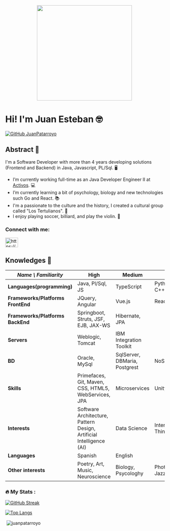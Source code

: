 <div id="header" align="center">
  <img src="https://c.tenor.com/a-TsAtfszc8AAAAC/homer-any.gif" width="300"/>
  
  <img src="https://komarev.com/ghpvc/?username=your-github-JuanPatarroyo&style=flat-square&color=blue" alt=""/>
</div>

# Hi! I'm Juan Esteban 🤓
[![GitHub JuanPatarroyo](https://img.shields.io/github/followers/JuanPatarroyo?label=follow&style=social)](https://github.com/login?return_to=https%3A%2F%2Fgithub.com%2FJuanPatarroyo)

## Abstract 😬
I'm a Software Developer with more than 4 years developing solutions (Frontend and Backend) in Java, Javascript, PL/Sql. 🖥
- I’m currently working full-time as an Java Developer Engineer II at [Activos](https://activos.com.co). 💻
- I’m currently learning a bit of psychology, biology and new technologies such Go and React. 📚
- I'm a passionate to the culture and the history, I created a cultural group called "Los Tertulianos". 🎨
- I enjoy playing soccer, billiard, and play the violin. 🎻

<h3 align="left">Connect with me:</h3>
<p align="left">
	<a href="https://linkedin.com/in/https://www.linkedin.com/in/juan-esteban-patarroyo-61a566186" target="blank"><img align="center" src="https://raw.githubusercontent.com/rahuldkjain/github-profile-readme-generator/master/src/images/icons/Social/linked-in-alt.svg" alt="https://www.linkedin.com/in/juan-esteban-patarroyo-61a566186" height="30" width="40" /></a>
</p>

## Knowledges 🧠
| *Name \ Familiarity* | High | Medium | Low |
| --------------- | --------------- | --------------- | ------------- |
| **Languages(programming)** | Java, Pl/Sql, JS | TypeScript | Python, Go, C++ |
| **Frameworks/Platforms FrontEnd** | JQuery, Angular | Vue.js | React |
| **Frameworks/Platforms BackEnd** | Springboot, Struts, JSF, EJB, JAX-WS | Hibernate, JPA |  |
| **Servers** | Weblogic, Tomcat | IBM Integration Toolkit |  |
| **BD** | Oracle, MySql | SqlServer, DBMaria, Postgrest | NoSql |
| **Skills** | Primefaces, Git, Maven, CSS, HTML5, WebServices, JPA | Microservices | Unity3D |
| **Interests** | Software Architecture, Pattern Design, Artificial Intelligence (AI) | Data Science | Internet of Things |
| **Languages** | Spanish | English |  |
| **Other interests** | Poetry, Art, Music, Neuroscience | Biology, Psycologhy | Photography, Jazz |

### :fire: My Stats :

[![GitHub Streak](http://github-readme-streak-stats.herokuapp.com?user=JuanPatarroyo&theme=radical&background=000000)](https://git.io/streak-stats)

[![Top Langs](https://github-readme-stats.vercel.app/api/top-langs/?username=JuanPatarroyo&layout=compact&theme=vision-friendly-dark)](https://github.com/anuraghazra/github-readme-stats)

<p>&nbsp;<img align="center" src="https://github-readme-stats.vercel.app/api?username=juanpatarroyo&show_icons=true&locale=en" alt="juanpatarroyo" /></p>
